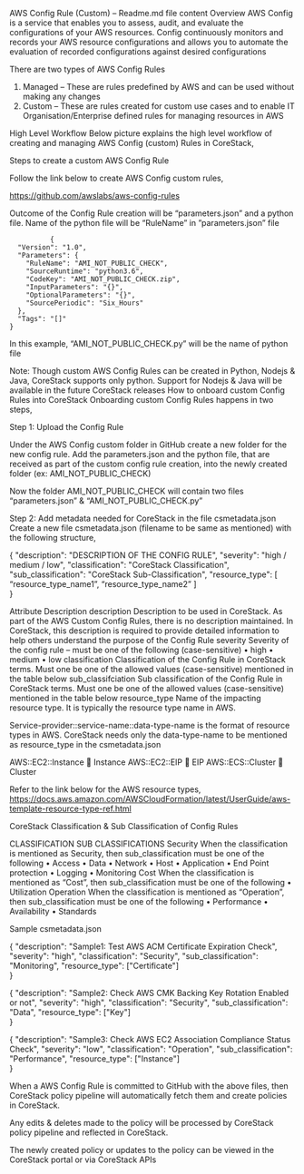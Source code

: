 AWS Config Rule (Custom) – Readme.md file content
Overview
AWS Config is a service that enables you to assess, audit, and evaluate the configurations of your AWS resources. Config continuously monitors and records your AWS resource configurations and allows you to automate the evaluation of recorded configurations against desired configurations

There are two types of AWS Config Rules

1.	Managed – These are rules predefined by AWS and can be used without making any changes
2.	Custom – These are rules created for custom use cases and to enable IT Organisation/Enterprise defined rules for managing resources in AWS

High Level Workflow
Below picture explains the high level workflow of creating and managing AWS Config (custom) Rules in CoreStack,

 
Steps to create a custom AWS Config Rule 

Follow the link below to create AWS Config custom rules,

https://github.com/awslabs/aws-config-rules

Outcome of the Config Rule creation will be “parameters.json” and a python file. Name of the python file will be “RuleName” in ”parameters.json” file

              {
	  "Version": "1.0",
	  "Parameters": {
	    "RuleName": "AMI_NOT_PUBLIC_CHECK",
	    "SourceRuntime": "python3.6",
	    "CodeKey": "AMI_NOT_PUBLIC_CHECK.zip",
	    "InputParameters": "{}",
	    "OptionalParameters": "{}",
	    "SourcePeriodic": "Six_Hours"
	  },
	  "Tags": "[]"
	}

In this example, “AMI_NOT_PUBLIC_CHECK.py” will be the name of python file

Note: Though custom AWS Config Rules can be created in Python, Nodejs & Java, CoreStack supports only python. Support for Nodejs & Java will be available in the future CoreStack releases
How to onboard custom Config Rules into CoreStack
Onboarding custom Config Rules happens in two steps,

Step 1: Upload the Config Rule

Under the AWS Config custom folder in GitHub create a new folder for the new config rule. Add the parameters.json and the python file, that are received as part of the custom config rule creation, into the newly created folder (ex: AMI_NOT_PUBLIC_CHECK)

Now the folder AMI_NOT_PUBLIC_CHECK will contain two files “parameters.json” & “AMI_NOT_PUBLIC_CHECK.py”

Step 2: Add metadata needed for CoreStack in the file csmetadata.json
Create a new file csmetadata.json (filename to be same as mentioned) with the following structure,

{
"description": "DESCRIPTION OF THE CONFIG RULE",
"severity": "high / medium / low",
"classification": "CoreStack Classification",
"sub_classification": "CoreStack Sub-Classification",
"resource_type": [
		“resource_type_name1”,
		“resource_type_name2”
      	]	
}

Attribute	Description
description	Description to be used in CoreStack. As part of the AWS Custom Config Rules, there is no description maintained. In CoreStack, this description is required to provide detailed information to help others understand the purpose of the Config Rule
severity	Severity of the config rule – must be one of the following (case-sensitive)
•	high
•	medium
•	low
classification	Classification of the Config Rule in CoreStack terms. Must one be one of the allowed values (case-sensitive) mentioned in the table below
sub_classifciation	Sub classification of the Config Rule in CoreStack terms. Must one be one of the allowed values (case-sensitive) mentioned in the table below
resource_type	Name of the impacting resource type. It is typically the resource type name in AWS. 

Service-provider::service-name::data-type-name is the format of resource types in AWS. CoreStack needs only the data-type-name to be mentioned as resource_type in the csmetadata.json

AWS::EC2::Instance  Instance
AWS::EC2::EIP  EIP
AWS::ECS::Cluster  Cluster

Refer to the link below for the AWS resource types,
https://docs.aws.amazon.com/AWSCloudFormation/latest/UserGuide/aws-template-resource-type-ref.html




CoreStack Classification & Sub Classification of Config Rules

CLASSIFICATION	SUB CLASSIFICATIONS
Security	When the classification is mentioned as Security, then sub_classification must be one of the following
•	Access
•	Data
•	Network
•	Host
•	Application
•	End Point protection
•	Logging
•	Monitoring
Cost	When the classification is mentioned as “Cost”, then sub_classification must be one of the following
•	Utilization
Operation	When the classification is mentioned as “Operation”, then sub_classification must be one of the following
•	Performance
•	Availability
•	Standards

Sample csmetadata.json

{
"description": "Sample1: Test AWS ACM Certificate Expiration Check",
"severity": "high",
"classification": "Security",
"sub_classification": "Monitoring",
"resource_type": ["Certificate"]	
}

{
"description": "Sample2: Check AWS CMK Backing Key Rotation Enabled or not",
"severity": "high",
"classification": "Security",
"sub_classification": "Data",
"resource_type": ["Key"]	
}

{
"description": "Sample3: Check AWS EC2 Association Compliance Status Check",
"severity": "low",
"classification": "Operation",
"sub_classification": "Performance",
"resource_type": ["Instance"]	
}

When a AWS Config Rule is committed to GitHub with the above files, then CoreStack policy pipeline will automatically fetch them and create policies in CoreStack.

Any edits & deletes made to the policy will be processed by CoreStack policy pipeline and reflected in CoreStack. 

The newly created policy or updates to the policy can be viewed in the CoreStack portal or via CoreStack APIs
